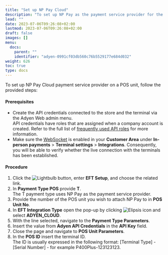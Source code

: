 ```yaml
---
title: "Set up NP Pay Cloud"
description: "To set up NP Pay as the payment service provider for the cloud architecture, follow the steps in this guide."
lead: ""
date: 2023-07-06T09:26:08+02:00
lastmod: 2023-07-06T09:26:08+02:00
draft: false
images: []
menu:
  docs:
    parent: ""
    identifier: "adyen-0991cf03db560c76b5529177e684d032"
weight: 626
toc: true
type: docs
---
```


To set up NP Pay Cloud payment service provider on a POS unit, follow the provided steps:

#### Prerequisites

- Create the API credentials connected to the store and the terminal via the Adyen Web admin menu.     
  API credentials have roles that are assigned when a company account is created. Refer to the full list of [<ins>frequently used API roles<ins>](https://docs.adyen.com/development-resources/api-credentials/roles/) for more information.
- Make sure the [<ins>WebSocket<ins>](https://docs.adyen.com/point-of-sale/diagnostics/check-cloud-connection/) is enabled in your **Customer Area** under **In-person payments** > **Terminal settings** > **Integrations**. Consequently, you will be able to verify whether the live connection with the terminals has been established.

#### Procedure

1.	Click the ![Lightbulb](Lightbulb_icon.PNG) button, enter **EFT Setup**, and choose the related link.     
2.	In **Payment Type POS** provide **T**.       
    The T payment type uses NP Pay as the payment service provider. 
3.	Provide the number of the POS unit you wish to attach NP Pay to in **POS Unit No**. 
4.	In **EFT Integration Type** open the pop-up by clicking ![Elipsis icon](elipsis_icon.png) and select **ADYEN_CLOUD**.
5.	With the line selected, navigate to the **Payment Type Parameters**.
6.	Insert the value from **Adyen API Credentials** in the **API Key** field.
7.	Close the page and navigate to **POS Unit Parameters**.
8.	In the **POS ID** insert the terminal ID.      
    The ID is usually expressed in the following format: [Terminal Type] - [Serial Number] - for example P400Plus-123123123.